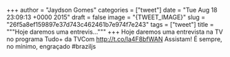 
+++
author = "Jaydson Gomes"
categories = ["tweet"]
date = "Tue Aug 18 23:09:13 +0000 2015"
draft = false
image = "{TWEET_IMAGE}"
slug = "26f5a8ef159897e37d743c462461b7e974f7e243"
tags = ["tweet"]
title = """Hoje daremos uma entrevis..."""
+++
Hoje daremos uma entrevista na TV no programa Tudo+ da TVCom http://t.co/Ia4F8bfWAN Assistam! É sempre, no mínimo, engraçado #braziljs
